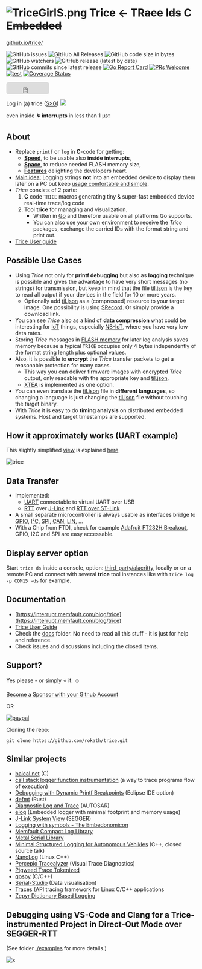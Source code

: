 # ![TriceGirlS.png](./docs/ref/TriceGirl-167x222.png) **Trice** <- **TR**~~ace~~ **I**~~ds~~ **C** **E**~~mbedded~~  

[github.io/trice/](https://rokath.github.io/trice/)

<!-- ![GitHub Workflow Status](https://img.shields.io/github/workflow/status/rokath/trice/goreleaser) -->
![GitHub issues](https://img.shields.io/github/issues/rokath/trice)
![GitHub All Releases](https://img.shields.io/github/downloads/rokath/trice/total)
![GitHub code size in bytes](https://img.shields.io/github/languages/code-size/rokath/trice)
![GitHub watchers](https://img.shields.io/github/watchers/rokath/trice?label=watch)
![GitHub release (latest by date)](https://img.shields.io/github/v/release/rokath/trice)
![GitHub commits since latest release](https://img.shields.io/github/commits-since/rokath/trice/latest)
[![Go Report Card](https://goreportcard.com/badge/github.com/rokath/trice)](https://goreportcard.com/report/github.com/rokath/trice)
[![PRs Welcome](https://img.shields.io/badge/PRs-welcome-brightgreen.svg?style=flat-square)](http://makeapullrequest.com)
[![test](https://github.com/shogo82148/actions-goveralls/workflows/test/badge.svg?branch=main)](https://coveralls.io/github/rokath/trice)
[![Coverage Status](https://coveralls.io/repos/github/rokath/trice/badge.svg?branch=master)](https://coveralls.io/github/rokath/trice?branch=master)

<iframe src="https://github.com/sponsors/rokath/button" title="Sponsor rokath" height="32" width="114" style="border: 0; border-radius: 6px;"></iframe>

Log in (a) trice ([S>G](https://www.screentogif.com/)) ![ ](./docs/ref/life0.gif)

even inside **↯ interrupts** in less than 1 µs❗

## About

- Replace `printf` or `log` in **C**-code for getting:
  - **[Speed](./docs/TriceSpeed.md)**, to be usable also **inside interrupts**,
  - **[Space](./docs/TriceSpace.md)**, to reduce needed FLASH memory size,
  - **[Features](./docs/TraceWithTrice.md#Tricefeatures)** delighting the developers heart.
- <u>Main idea:</u> Logging strings **not** into an embedded device to display them later on a PC but keep [usage comfortable and simple](./docs/TriceUserGuide.md#2-get-started).
- *Trice* consists of 2 parts:
  1. **C** code `TRICE` macros generating tiny & super-fast embedded device real-time trace/log code
  2. Tool **trice** for managing and visualization.
      - Written in [Go](https://golang.org/) and therefore usable on all platforms Go supports.
      - You can also use your own environment to receive the *Trice* packages, exchange the carried IDs with the format string and print out.
- [Trice User guide](./docs/TriceUserGuide.md)

## Possible Use Cases

- Using *Trice* not only for **printf debugging** but also as **logging** technique is possible and gives the advantage to have very short messages (no strings) for transmission, but keep in mind that the file [til.json](./test/testdata/til.json) is the key to read all output if your devices in the field for 10 or more years.
  - Optionally add [til.json](./test/testdata/til.json) as a (compressed) resource to your target image. One possibility is using [SRecord](http://srecord.sourceforge.net/download.html). Or simply provide a download link.
- You can see *Trice* also as a kind of **data compression** what could be interesting for [IoT](https://en.wikipedia.org/wiki/Internet_of_things) things, especially [NB-IoT](https://en.wikipedia.org/wiki/Narrowband_IoT), where you have very low data rates.
- Storing *Trice* messages in [FLASH memory](https://en.wikipedia.org/wiki/Flash_memory) for later log analysis saves memory because a typical `TRICE` occupies only 4 bytes independently of the format string length plus optional values.
- Also, it is possible to **encrypt** the *Trice* transfer packets to get a reasonable protection for many cases.
  - This way you can deliver firmware images with encrypted *Trice* output, only readable with the appropriate key and [til.json](./test/testdata/til.json).
  - [XTEA](https://en.m.wikipedia.org/wiki/XTEA) is implemented as one option.
- You can even translate the [til.json](./test/testdata/til.json) file in **different languages**, so changing a language is just changing the [til.json](./test/testdata/til.json) file without touching the target binary.
- With *Trice* it is easy to do **timing analysis** on distributed embedded systems. Host and target timestamps are supported.

## How it approximately works (UART example)

This slightly simplified [view](https://github.com/jgraph/drawio) is explained [here](./docs/TraceWithTrice.md#4-how-it-works---the-main-idea)

![trice](./docs/ref/triceCOBSBlockDiagram.svg)

## Data Transfer

- Implemented:
  - [UART](https://en.wikipedia.org/wiki/Universal_asynchronous_receiver-transmitter) connectable to virtual UART over USB
  - [RTT](https://www.segger.com/products/debug-probes/j-link/technology/about-real-time-transfer/) over [J-Link](./third_party/segger.com/ReadMe.md) and [RTT over ST-Link](./third_party/goST/ReadMe.md)
- A small separate microcontroller is always usable as interfaces bridge to [GPIO](https://circuitcellar.com/cc-blog/a-trace-tool-for-embedded-systems/), [I²C](https://en.wikipedia.org/wiki/I%C2%B2C), [SPI](https://en.wikipedia.org/wiki/Serial_Peripheral_Interface), [CAN](https://en.wikipedia.org/wiki/CAN_bus), [LIN](https://en.wikipedia.org/wiki/Local_Interconnect_Network), ...
- With a Chip from FTDI, check for example [Adafruit FT232H Breakout](https://learn.adafruit.com/adafruit-ft232h-breakout), GPIO, I2C and SPI are easy accessable.
## Display server option

Start `trice ds` inside a console, option: [third_party/alacritty](./third_party/alacritty), locally or on a remote PC and connect with several **trice** tool instances like with `trice log -p COM15 -ds` for example.

## Documentation

- [https://interrupt.memfault.com/blog/trice](https://interrupt.memfault.com/blog/trice)
- [Trice User Guide](./docs/TriceUserGuide.md)
- Check the [docs](./docs) folder. No need to read all this stuff - it is just for help and reference.
- Check issues and discussions including the closed items.

## Support?

Yes please - or simply :star: it. ☺ 

[Become a Sponsor with your Github Account](https://github.com/sponsors/rokath/)

OR

<p>
  <a href="https://www.paypal.me/rolfkarlthomas">
      <img src="https://www.paypalobjects.com/en_US/i/btn/btn_donateCC_LG.gif" alt="paypal">
  </a>
</p>


Cloning the repo:

```b
git clone https://github.com/rokath/trice.git
```

## Similar projects

- [baical.net](http://baical.net/up7.html) (C)
- [call stack logger function instrumentation](https://dev.to/taugustyn/call-stack-logger-function-instrumentation-as-a-way-to-trace-programs-flow-of-execution-419a) (a way to trace programs flow of execution)
- [Debugging with Dynamic Printf Breakpoints](https://mcuoneclipse.com/2022/02/09/debugging-with-dynamic-printf-breakpoints/) (Eclipse IDE option)
- [defmt](https://github.com/knurling-rs/defmt) (Rust)
- [Diagnostic Log and Trace](https://github.com/COVESA/dlt-daemon) (AUTOSAR)
- [elog](https://github.com/martinribelotta/elog) (Embedded logger with minimal footprint and memory usage)
- [J-Link System View](https://www.segger.com/products/development-tools/systemview/technology/what-is-systemview/) (SEGGER)
- [Logging with symbols - The Embedonomicon](https://docs.rust-embedded.org/embedonomicon/logging.html)
- [Memfault Compact Log Library](https://docs.memfault.com/docs/mcu/compact-logs/#host-decoding)
- [Metal Serial Library](https://github.com/metal-ci/test/tree/master/doc/metal.serial.md)
- [Minimal Structured Logging for Autonomous Vehikles](https://youtu.be/FyJI4Z6jD4w) (C++, closed source talk)
- [NanoLog](https://github.com/PlatformLab/NanoLog) (Linux C++)
- [Percepio Tracealyzer](https://percepio.com/tracealyzer/) (Visual Trace Diagnostics)
- [Pigweed Trace Tokenized](https://pigweed.dev/pw_trace_tokenized/)
- [qpspy](https://www.state-machine.com/qtools/qpspy.html) (C/C++)
- [Serial-Studio](https://github.com/Serial-Studio/Serial-Studio) (Data visualisation)
- [Traces](https://github.com/yotamr/traces) (API tracing framework for Linux C/C++ applications
- [Zepyr Dictionary Based Logging](https://docs.zephyrproject.org/3.1.0/services/logging/index.html#dictionary-based-logging)

## Debugging using VS-Code and Clang for a Trice-instrumented Project in Direct-Out Mode over SEGGER-RTT

(See folder [./examples](./examples) for more details.)

![x](./examples/Animation.gif)

<!--- B A C K U P

- [call stack logger function instrumentation](https://sii.pl/blog/call-stack-logger-function-instrumentation-as-a-way-to-trace-programs-flow-of-execution/) (a way to trace programs flow of execution)

## `TRICE` macros for C & C++ code

- Real fast: **12 CPU clocks per (short) *trice* possible!!!**
  - With a 48MHz clock this is 250ns. Light travels about 80 meters in that time.
- TRICE in your code **reduces the needed FLASH memory** because the instrumentation code is very small (can be less 200 bytes FLASH and about 100 bytes RAM) and no printf library code nor log strings are inside the embedded device anymore.


## ATTENTION 4

- In release v0.41.0 now the `TRICE` macro works additionally. To use it, simply use it like `printf`:
  - No need for parameter count and bit width.
    - The internal used parameter bit width is 32 bit, but you can use also `TRICE8`, `TRICE16`, `TRICE32`, `TRICE64`, 
    - 0 to 12 parameters possible (extendable).
  - No strings supported ("%s"). Use `TRICE_S` than.
  - Many usage options inside `test/testdata/triceCheck.c` visible.
- Needs better tests and updated documentation.

## ATTENTION 3

In release v0.39.0 now encryption works again. To implement it well and open for future, the additional COBS package descriptor is now 4 bytes long. That means the **trice** tool version 0.39.0 does not work with older target code. Please update your target code or stay with an older release.
Probably the COBS encoding will not change in the next time anymore.

## ATTENTION 2

In release v0.38.0 now target timestamps possible. To implement it well and open for future, an additional COBS package descriptor byte was added. That means the **trice** tool version 0.38.0 does not work with older target code. Please update your target code or stay with an older release.

## ATTENTION

The **TRICE** technique changed heavily between release 0.33.0 and 0.34.0. The `flex` and `esc` encodings are replaced by a [COBS](https://en.wikipedia.org/wiki/Consistent_Overhead_Byte_Stuffing) encoding which will be the default now. The stuff works already well but is not in its final state and is not documented vet. It lacks also automated tests. The internal speed goes to its limit (~6 clocks per *trice* on M0+ possible) by using a double buffer instead of a fifo. Also porting is easier now. The documentation is outdated but gets updated soon. But first the tests. If you have a project with `flex` or `esc` encoding, please update the target code or stay with version 0.33.0.

 Because of the very short execution time of a *trice* you could add to the scheduler:

```c
    Trice16i( "tim:@tick %5u ", clock );
    Trice8i( "sig:task %u -> %u\n", previousTaskID, nexTaskID );
```

 The execution of this code block produces totally 8 log bytes to visualize the output on PC, what looks similar to this for 3 task switches:

![alt](./docs/ref/taskSwitchTimesExample.PNG)

First are the PC reception timestamps and after the port info are the used *trice* ids just for easy location inside the source code. See the diferences between the (blue) ticks in this 3 lines. These are 28 or 36 processor clocks only. The code producing this is:

![alt](./docs/ref/taskSwitchTimesExampleCode.PNG)

  The same is possible for **interrupt timing analysis**.

- Mixed case TRICE macros are [short](./docs/TriceEncodings.md#flex-short-sub-encoding) *Trices* and the letter i at the end says **i**nside critical section. (FLEX encoding)
- `Trice16( "tim: myFunc %d\n", sysTick );` before and after a function call lets you easy measure the function execution time.
- As graphical visualization you could use a tool similar to [https://github.com/sqshq/sampler](https://github.com/sqshq/sampler).

<!---
## Target timestamps?

- TRICE has intentionally no target timestamps for performance reasons. Also it is not foreseeable which time base is needed in which application. On the PC you can display the *reception timestamps*.
- Because several *trice* statements can form a single log line, a generally added timestamp would cause difficulties with that. This could be handled but adds complexity not worth the effort.
- But you can add own **timestamps as parameters** for exact embedded time measurements. Having several devices with *trice* timestamps, **network timing measurement** is possible.

### Target timestamp examples

- Lets say you have a 16 bit systick, called `SYSTICKVAL16` and 16 bit timestamps are fine for you:
  - Simply add `trice16( "time:@%5u:", SYSTICKVAL16 );` everywhere you need exact time.
  - Or use `trice16( "time:@%5u:My values are %d, %d, %d\n", SYSTICKVAL16, my0, my1, my2 );`
- Same with a 32 bit systick, called `SYSTICKVAL32`:
  - Simply add `trice32( "time:@%9u:", SYSTICKVAL32 );` everywhere you need exact time.
  - Or use `trice32( "time:@%9u:My values are %d, %d, %d\n", SYSTICKVAL32, my0, my1, my2 );`

This is a slightly simplified [view](https://github.com/jgraph/drawio):

![trice](./docs/ref/trice4BlockDiagram.svg)

- When the program flow passes the line `Trice16( Id(12345), "MSG: %d Kelvin\n", k );` the ID *12345* and the 16 bit temperature value are transferred as one combined 32 bit value into the triceFifo, what goes really fast. Different encodings are possible. The program flow is nearly undisturbed, so **TRICE macros are usable also inside interrupts or in the scheduler**.
- For visualization a background service is needed. In the simplest case it is just an UART triggered interrupt for triceFIFO reading. Or you can use [RTT](./docs/TriceOverRTT.md).
- So the whole target instrumentation are the *trice* macros, the *trice* fifo and the UART  ISR.
- During runtime the PC **trice** tool receives the *trice* as a 4 byte package `0x30 0x39 0x00 0x0e` from the UART port.
- The `0x30 0x39` is the ID 12345 and a map lookup delivers the format string *"MSG: %d Kelvin\n"* and also the format information *"TRICE16_1"*. Now the **trice** tool is able to execute `printf("MSG: %d Kelvin\n", 0x000e);` and the full log information is displayed in the MSG color.
- Only the parameter count and size affect encoding size but not the format string length.

## `trice` PC tool

- Manages `TRICE` macro IDs inside a C or C++ source tree and extracts the strings in an ID-string list during target device compile time.
- Displays `TRICE` macros like printf() output in real-time during target device runtime. The received IDs and parameters are printed out.
- Can receive trices on several PCs and display them on a remote display server.
- Written in [Go](https://github.com/golang/go), simply usage, no installer, needs to be in $PATH.

## Structured Logging?

Right now only event logging is implemented.

According to the design aim **"Keep embedded device code small and fast"** there is no structuring code inside the target device, **but** you can add channel information to the *trice* log strings:

```c
trice32( Id(12345), "Verbose: bla bla")
```

These can be understood as tags too. But only one tag per *trice* right now.
Look into [lineTransformerANSI.go](./internal/emitter/lineTransformerANSI.go) for options or extensions.

Also you can at compile time disable *trice* code generation on file level with `#define TRICE_OFF 1` before including `trice.h`.

Because [one *trice* consists typically only of 4 to 8 bytes](./docs/TriceEncodings.md#flex-encoding) there is usually no need to dynamically switch trices on and off inside the embedded device. This can be done on the display side inside the **trice** tool with the command line switches `-ban` or `-pick`. For example `-pick err,wrn` disables all output despite error and warning messages.
Switching trices on and off inside the target increases the overhead and demands some kind of command interface.
If needed, always an `if` is usable.

The **trice** tool can also perform further tasks like JSON encoding with additional log information and transferring this information to some webserver in the future.

## Search counters

![GitHub search hit counter](https://img.shields.io/github/search/rokath/trice/trace)
![GitHub search hit counter](https://img.shields.io/github/search/rokath/trice/instrumentation)
![GitHub search hit counter](https://img.shields.io/github/search/rokath/trice/embedded)
![GitHub search hit counter](https://img.shields.io/github/search/rokath/trice/logging)
![GitHub search hit counter](https://img.shields.io/github/search/rokath/trice/real-time)
![GitHub search hit counter](https://img.shields.io/github/search/rokath/trice/debugging)
![GitHub search hit counter](https://img.shields.io/github/search/rokath/trice/monitoring)
![GitHub search hit counter](https://img.shields.io/github/search/rokath/trice/terminal)
![GitHub search hit counter](https://img.shields.io/github/search/rokath/trice/cli)
![GitHub search hit counter](https://img.shields.io/github/search/rokath/trice/diagnostics)
![GitHub search hit counter](https://img.shields.io/github/search/rokath/trice/tool)
![GitHub search hit counter](https://img.shields.io/github/search/rokath/trice/data-recording)
![GitHub search hit counter](https://img.shields.io/github/search/rokath/trice/rtos)
![GitHub search hit counter](https://img.shields.io/github/search/rokath/trice/multi-language-support)
![GitHub search hit counter](https://img.shields.io/github/search/rokath/trice/compression)
![GitHub search hit counter](https://img.shields.io/github/search/rokath/trice/timing-analysis)
![GitHub search hit counter](https://img.shields.io/github/search/rokath/trice/time-measurement)
![GitHub search hit counter](https://img.shields.io/github/search/rokath/trice/golang)
![GitHub search hit counter](https://img.shields.io/github/search/rokath/trice/printf)
![GitHub search hit counter](https://img.shields.io/github/search/rokath/trice/encryption)
![GitHub search hit counter](https://img.shields.io/github/search/rokath/trice/serial)
![GitHub search hit counter](https://img.shields.io/github/search/rokath/trice/C)

<iframe src="https://github.com/sponsors/rokath/button" title="Sponsor rokath" height="32" width="114" style="border: 0; border-radius: 6px;"></iframe>


<iframe src="https://github.com/sponsors/rokath/card" title="Sponsor rokath" height="225" width="600" style="border: 0;"></iframe>

-->
